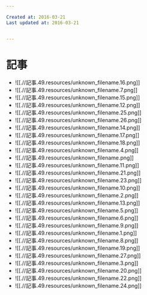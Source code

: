 ```yaml
---

Created at: 2016-03-21
Last updated at: 2016-03-21


---
```


# 記事


* ![[.//記事.49.resources/unknown_filename.16.png]]
* ![[.//記事.49.resources/unknown_filename.7.png]]
* ![[.//記事.49.resources/unknown_filename.15.png]]
* ![[.//記事.49.resources/unknown_filename.12.png]]
* ![[.//記事.49.resources/unknown_filename.25.png]]
* ![[.//記事.49.resources/unknown_filename.26.png]]
* ![[.//記事.49.resources/unknown_filename.14.png]]
* ![[.//記事.49.resources/unknown_filename.17.png]]
* ![[.//記事.49.resources/unknown_filename.18.png]]
* ![[.//記事.49.resources/unknown_filename.4.png]]
* ![[.//記事.49.resources/unknown_filename.png]]
* ![[.//記事.49.resources/unknown_filename.11.png]]
* ![[.//記事.49.resources/unknown_filename.21.png]]
* ![[.//記事.49.resources/unknown_filename.23.png]]
* ![[.//記事.49.resources/unknown_filename.10.png]]
* ![[.//記事.49.resources/unknown_filename.2.png]]
* ![[.//記事.49.resources/unknown_filename.13.png]]
* ![[.//記事.49.resources/unknown_filename.5.png]]
* ![[.//記事.49.resources/unknown_filename.6.png]]
* ![[.//記事.49.resources/unknown_filename.9.png]]
* ![[.//記事.49.resources/unknown_filename.1.png]]
* ![[.//記事.49.resources/unknown_filename.8.png]]
* ![[.//記事.49.resources/unknown_filename.19.png]]
* ![[.//記事.49.resources/unknown_filename.27.png]]
* ![[.//記事.49.resources/unknown_filename.3.png]]
* ![[.//記事.49.resources/unknown_filename.20.png]]
* ![[.//記事.49.resources/unknown_filename.22.png]]
* ![[.//記事.49.resources/unknown_filename.24.png]]

